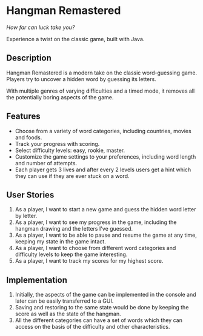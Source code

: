 # Hangman Remastered
*How far can luck take you?*

Experience a twist on the classic game, built with Java.

## Description
Hangman Remastered is a modern take on the classic word-guessing game. Players try to uncover a hidden word by guessing its letters. 

With multiple genres of varying difficulties and a timed mode, it removes all the potentially boring aspects of the game.

## Features
- Choose from a variety of word categories, including countries, movies and foods.
- Track your progress with scoring.
- Select difficulty levels: easy, rookie, master.
- Customize the game settings to your preferences, including word length and number of attempts.
- Each player gets 3 lives and after every 2 levels users get a hint which they can use if they are ever stuck on a word. 

## User Stories
1. As a player, I want to start a new game and guess the hidden word letter by letter.
2. As a player, I want to see my progress in the game, including the hangman drawing and the letters I've guessed.
3. As a player, I want to be able to pause and resume the game at any time, keeping my state in the game intact.
4. As a player, I want to choose from different word categories and difficulty levels to keep the game interesting.
5. As a player, I want to track my scores for my highest score.

## Implementation
1. Initially, the aspects of the game can be implemented in the console and later can be easily transferred to a GUI.
2. Saving and restoring to the same state would be done by keeping the score as well as the state of the hangman.
3. All the different categories can have a set of words which they can access on the basis of the difficulty and other characteristics.

